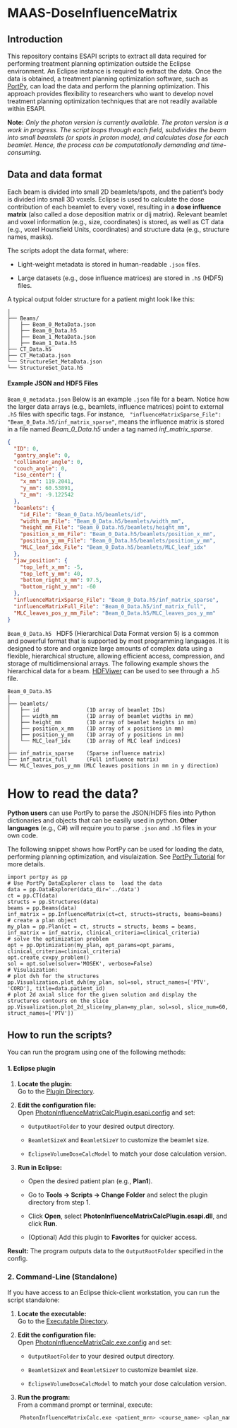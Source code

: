 # MAAS-DoseInfluenceMatrix 

## Introduction 
This repository contains ESAPI scripts to extract all data required for performing treatment planning optimization outside the Eclipse environment. An Eclipse instance is required to extract the data. Once the data is obtained, a treatment planning optimization software, such as [PortPy](https://github.com/cqad/PortPy), can load the data and perform the planning optimization. This approach provides flexibility to researchers who want to develop novel treatment planning optimization techniques that are not readily available within ESAPI.

**Note:** *Only the photon version is currently available. The proton version is a work in progress. The script loops through each field, subdivides the beam into small beamlets (or spots in proton mode), and calculates dose for each beamlet. Hence, the process can be computationally demanding and time-consuming.*

## Data and data format
Each beam is divided into small 2D beamlets/spots, and the patient’s body is divided into small 3D voxels. Eclipse is used to calculate the dose contribution of each beamlet to every voxel, resulting in a **dose influence matrix** (also called a dose deposition matrix or dij matrix). Relevant beamlet and voxel information (e.g., size, coordinates) is stored, as well as CT data (e.g., voxel Hounsfield Units, coordinates) and structure data (e.g., structure names, masks).

The scripts adopt the data format, where:

-   Light-weight metadata is stored in human-readable `.json` files.
    
-   Large datasets (e.g., dose influence matrices) are stored in `.h5` (HDF5) files.
    

A typical output folder structure for a patient might look like this:

```
│
├── Beams/
│   ├── Beam_0_MetaData.json
│   ├── Beam_0_Data.h5
│   ├── Beam_1_MetaData.json
│   ├── Beam_1_Data.h5
├── CT_Data.h5
├── CT_MetaData.json
└── StructureSet_MetaData.json
└── StructureSet_Data.h5

```
#### Example JSON and HDF5 Files

``` Beam_0_metadata.json ```
Below is an example `.json` file for a beam. Notice how the larger data arrays (e.g., beamlets, influence matrices) point to external `.h5` files with specific tags. For instance, ``` "influenceMatrixSparse_File": "Beam_0_Data.h5/inf_matrix_sparse"```, means the influence matrix is stored in a file named  *Beam_0_Data.h5* under a tag named *inf_matrix_sparse*. 
  
```json
{
  "ID": 0,
  "gantry_angle": 0,
  "collimator_angle": 0,
  "couch_angle": 0,
  "iso_center": {
    "x_mm": 119.2041,
    "y_mm": 60.53891,
    "z_mm": -9.122542
  },
  "beamlets": {
    "id_File": "Beam_0_Data.h5/beamlets/id",
    "width_mm_File": "Beam_0_Data.h5/beamlets/width_mm",
    "height_mm_File": "Beam_0_Data.h5/beamlets/height_mm",
    "position_x_mm_File": "Beam_0_Data.h5/beamlets/position_x_mm",
    "position_y_mm_File": "Beam_0_Data.h5/beamlets/position_y_mm",
    "MLC_leaf_idx_File": "Beam_0_Data.h5/beamlets/MLC_leaf_idx"
  },
  "jaw_position": {
    "top_left_x_mm": -5,
    "top_left_y_mm": 40,
    "bottom_right_x_mm": 97.5,
    "bottom_right_y_mm": -60
  },
  "influenceMatrixSparse_File": "Beam_0_Data.h5/inf_matrix_sparse",
  "influenceMatrixFull_File": "Beam_0_Data.h5/inf_matrix_full",
  "MLC_leaves_pos_y_mm_File": "Beam_0_Data.h5/MLC_leaves_pos_y_mm"
}
```

```Beam_0_Data.h5 ```
HDF5 (Hierarchical Data Format version 5) is a common and powerful format that is supported by most programming languages. It is designed to store and organize large amounts of complex data using a flexible, hierarchical structure, allowing efficient access, compression, and storage of multidimensional arrays. The following example shows the hierarchical data for a beam. [HDFViwer](https://www.hdfgroup.org/downloads/hdfview/) can be used to see through a .h5 file. 
```
Beam_0_Data.h5
│
├── beamlets/
│   ├── id               (1D array of beamlet IDs)
│   ├── width_mm         (1D array of beamlet widths in mm)
│   ├── height_mm        (1D array of beamlet heights in mm)
│   ├── position_x_mm    (1D array of x positions in mm)
│   ├── position_y_mm    (1D array of y positions in mm)
│   └── MLC_leaf_idx     (1D array of MLC leaf indices)
│
├── inf_matrix_sparse    (Sparse influence matrix)
├── inf_matrix_full      (Full influence matrix)
└── MLC_leaves_pos_y_mm (MLC leaves positions in mm in y direction)
```

# How to read the data? 
**Python users** can use PortPy to parse the JSON/HDF5 files into Python dictionaries and objects that can be easilly used in python. **Other languages** (e.g., C#) will require you to parse `.json` and `.h5` files in your own code.

The following snippet shows how PortPy can be used for loading the data, performing planning optimization, and visulaization. See [PortPy Tutorial](https://github.com/PortPy-Project/PortPy/blob/master/examples/1_basic_tutorial.ipynb) for more details.

```
import portpy as pp
# Use PortPy DataExplorer class to  load the data
data = pp.DataExplorer(data_dir='../data')
ct = pp.CT(data)
structs = pp.Structures(data)
beams = pp.Beams(data)
inf_matrix = pp.InfluenceMatrix(ct=ct, structs=structs, beams=beams)
# create a plan object
my_plan = pp.Plan(ct = ct, structs = structs, beams = beams, inf_matrix = inf_matrix, clinical_criteria=clinical_criteria)
# solve the optimization problem
opt = pp.Optimization(my_plan, opt_params=opt_params, clinical_criteria=clinical_criteria)
opt.create_cvxpy_problem()
sol = opt.solve(solver='MOSEK', verbose=False)
# Visulaization:
# plot dvh for the structures
pp.Visualization.plot_dvh(my_plan, sol=sol, struct_names=['PTV', 'CORD'], title=data.patient_id)
# plot 2d axial slice for the given solution and display the structures contours on the slice
pp.Visualization.plot_2d_slice(my_plan=my_plan, sol=sol, slice_num=60, struct_names=['PTV'])
```


## How to run the scripts?

You can run the program using one of the following methods:

#### 1. Eclipse plugin

1.  **Locate the plugin:**  
    Go to the [Plugin Directory](https://github.com/Varian-MedicalAffairsAppliedSolutions/MAAS-DoseInfluenceMatrix/tree/main/PhotonDoseCalc/Plugin/bin/Release).
    
2.  **Edit the configuration file:**  
    Open [PhotonInfluenceMatrixCalcPlugin.esapi.config](https://github.com/Varian-MedicalAffairsAppliedSolutions/MAAS-DoseInfluenceMatrix/blob/main/PhotonDoseCalc/Source_C%23/bin/release/PhotonInfluenceMatrixCalcPlugin.esapi.config) and set:
    
    -   `OutputRootFolder` to your desired output directory.
        
    -   `BeamletSizeX` and `BeamletSizeY` to customize the beamlet size.
        
    -   `EclipseVolumeDoseCalcModel` to match your dose calculation version.
        
3.  **Run in Eclipse:**
    
    -   Open the desired patient plan (e.g., **Plan1**).
        
    -   Go to **Tools → Scripts → Change Folder** and select the plugin directory from step 1.
        
    -   Click **Open**, select **PhotonInfluenceMatrixCalcPlugin.esapi.dll**, and click **Run**.
        
    -   (Optional) Add this plugin to **Favorites** for quicker access.
        

**Result:** The program outputs data to the `OutputRootFolder` specified in the config.

### 2. Command-Line (Standalone)

If you have access to an Eclipse thick-client workstation, you can run the script standalone:

1.  **Locate the executable:**  
    Go to the [Executable Directory](https://github.com/Varian-MedicalAffairsAppliedSolutions/MAAS-DoseInfluenceMatrix/tree/main/PhotonDoseCalc/Source_C%23/bin/release).
    
2.  **Edit the configuration file:**  
    Open [PhotonInfluenceMatrixCalc.exe.config](https://github.com/Varian-MedicalAffairsAppliedSolutions/MAAS-DoseInfluenceMatrix/blob/main/PhotonDoseCalc/Source_C%23/bin/release/PhotonInfluenceMatrixCalc.exe.config) and set:
    
    -   `OutputRootFolder` to your desired output directory.
        
    -   `BeamletSizeX` and `BeamletSizeY` to customize beamlet size.
        
    -   `EclipseVolumeDoseCalcModel` to match your dose calculation version.
        
3.  **Run the program:**  
    From a command prompt or terminal, execute: 
   ```bash
       PhotonInfluenceMatrixCalc.exe <patient_mrn> <course_name> <plan_name>
```

